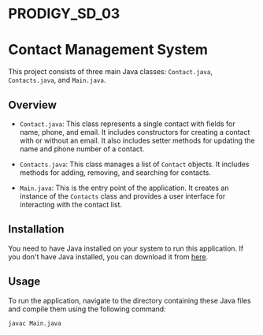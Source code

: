 # PRODIGY_SD_03
 
# Contact Management System

This project consists of three main Java classes: `Contact.java`, `Contacts.java`, and `Main.java`.

## Overview

- `Contact.java`: This class represents a single contact with fields for name, phone, and email. It includes constructors for creating a contact with or without an email. It also includes setter methods for updating the name and phone number of a contact.

- `Contacts.java`: This class manages a list of `Contact` objects. It includes methods for adding, removing, and searching for contacts.

- `Main.java`: This is the entry point of the application. It creates an instance of the `Contacts` class and provides a user interface for interacting with the contact list.

## Installation

You need to have Java installed on your system to run this application. If you don't have Java installed, you can download it from [here](https://www.oracle.com/java/technologies/javase-jdk11-downloads.html).

## Usage

To run the application, navigate to the directory containing these Java files and compile them using the following command:

```bash
javac Main.java
